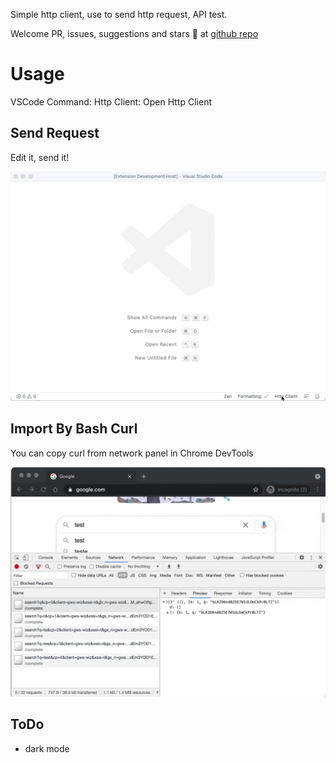 Simple http client, use to send http request, API test. 

Welcome PR, issues, suggestions and stars 🤩 at [github repo](https://github.com/Aaron00101010/vscode-http-client )


# Usage

VSCode Command: Http Client: Open Http Client

## Send Request

Edit it, send it!

![send](./example/request.gif)

## Import By Bash Curl

You can copy curl from network panel in Chrome DevTools 

![curl](./example/curl.gif)

## ToDo

- dark mode
